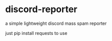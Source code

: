 # discord-reporter
a simple lightweight discord mass spam reporter

just
pip install requests
to use
